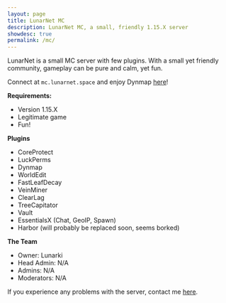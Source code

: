 ```yaml
---
layout: page
title: LunarNet MC
description: LunarNet MC, a small, friendly 1.15.X server
showdesc: true
permalink: /mc/
---
```


LunarNet is a small MC server with few plugins. With a small yet friendly community, gameplay can be pure and calm, yet fun.

Connect at ``mc.lunarnet.space`` and enjoy Dynmap [here](/mc/dynmap/)!

**Requirements:**
- Version 1.15.X
- Legitimate game
- Fun!

**Plugins**
- CoreProtect
- LuckPerms
- Dynmap
- WorldEdit
- FastLeafDecay
- VeinMiner
- ClearLag
- TreeCapitator
- Vault
- EssentialsX (Chat, GeoIP, Spawn)
- Harbor (will probably be replaced soon, seems borked)

**The Team**
- Owner: Lunarki
- Head Admin: N/A
- Admins: N/A
- Moderators: N/A

If you experience any problems with the server, contact me [here](/contact/).
